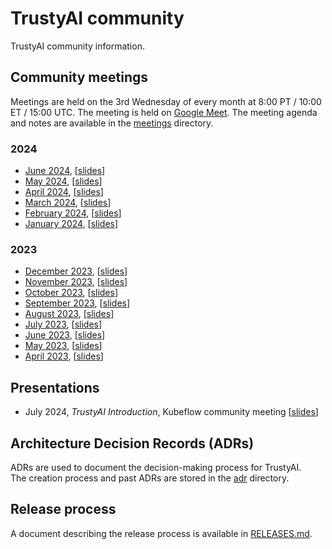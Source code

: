 # TrustyAI community

TrustyAI community information.

## Community meetings

Meetings are held on the 3rd Wednesday of every month at 8:00 PT / 10:00 ET / 15:00 UTC. The meeting is held on [Google Meet](meet.google.com/pwb-trdw-tsq). The meeting agenda and notes are available in the [meetings](meetings) directory.

### 2024

- [June 2024](meetings/2024-06), [[slides](meetings/2024-06/2024-06-slides.pdf)]
- [May 2024](meetings/2024-05), [[slides](meetings/2024-05/2024-05-slides.pdf)]
- [April 2024](meetings/2024-04), [[slides](meetings/2024-04/2024-04-slides.pdf)]
- [March 2024](meetings/2024-03), [[slides](meetings/2024-03/2024-03-slides.pdf)]
- [February 2024](meetings/2024-02), [[slides](meetings/2024-02/2024-02-slides.pdf)]
- [January 2024](meetings/2024-01), [[slides](meetings/2024-01/2024-01-slides.pdf)]


### 2023
- [December 2023](meetings/2023-12), [[slides](meetings/2023-12/2023-12-slides.pdf)]
- [November 2023](meetings/2023-11), [[slides](meetings/2023-11/2023-11-slides.pdf)]
- [October 2023](meetings/2023-10), [[slides](meetings/2023-10/2023-10-slides.pdf)]
- [September 2023](meetings/2023-09), [[slides](meetings/2023-09/2023-09-slides.pdf)]
- [August 2023](meetings/2023-08), [[slides](meetings/2023-08/2023-08-slides.pdf)]
- [July 2023](meetings/2023-07), [[slides](meetings/2023-07/2023-07-slides.pdf)]
- [June 2023](meetings/2023-06), [[slides](meetings/2023-06/2023-06-slides.pdf)]
- [May 2023](meetings/2023-05), [[slides](meetings/2023-05/2023-05-slides.pdf)]
- [April 2023](meetings/2023-04), [[slides](meetings/2023-04/2023-04-slides.pdf)]

## Presentations

- July 2024, _TrustyAI Introduction_, Kubeflow community meeting [[slides](presentations/2024-07-kubeflow-community-meeting.pdf)]

## Architecture Decision Records (ADRs)

ADRs are used to document the decision-making process for TrustyAI.  
The creation process and past ADRs are stored in the [adr](adr) directory.

## Release process

A document describing the release process is available in [RELEASES.md](RELEASES.md).